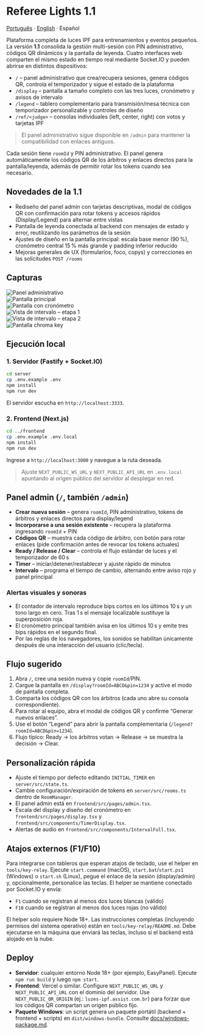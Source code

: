 # Referee Lights 1.1

[Português](README.md) · [English](README.en.md) · Español

Plataforma completa de luces IPF para entrenamientos y eventos pequeños. La versión **1.1** consolida la gestión multi-sesión con PIN administrativo, códigos QR dinámicos y la pantalla de leyenda. Cuatro interfaces web comparten el mismo estado en tiempo real mediante Socket.IO y pueden abrirse en distintos dispositivos:

- `/` – panel administrativo que crea/recupera sesiones, genera códigos QR, controla el temporizador y sigue el estado de la plataforma
- `/display` – pantalla a tamaño completo con las tres luces, cronómetro y avisos de intervalo
- `/legend` – tablero complementario para transmisión/mesa técnica con temporizador personalizable y controles de diseño
- `/ref/<judge>` – consolas individuales (left, center, right) con votos y tarjetas IPF

> El panel administrativo sigue disponible en `/admin` para mantener la compatibilidad con enlaces antiguos.

Cada sesión tiene `roomId` y PIN administrativo. El panel genera automáticamente los códigos QR de los árbitros y enlaces directos para la pantalla/leyenda, además de permitir rotar los tokens cuando sea necesario.

## Novedades de la 1.1

- Rediseño del panel admin con tarjetas descriptivas, modal de códigos QR con confirmación para rotar tokens y accesos rápidos (Display/Legend) para alternar entre vistas
- Pantalla de leyenda conectada al backend con mensajes de estado y error, reutilizando los parámetros de la sesión
- Ajustes de diseño en la pantalla principal: escala base menor (90 %), cronómetro central 15 % más grande y padding inferior reducido
- Mejoras generales de UX (formularios, foco, copys) y correcciones en las solicitudes `POST /rooms`

## Capturas

![Panel administrativo](screenshots/admin.jpg)  
![Pantalla principal](screenshots/display.jpg)  
![Pantalla con cronómetro](screenshots/display-2.jpg)  
![Vista de intervalo – etapa 1](screenshots/intervalo-1.jpg)  
![Vista de intervalo – etapa 2](screenshots/intervalo-2.jpg)  
![Pantalla chroma key](screenshots/cromakey.jpg)

## Ejecución local

### 1. Servidor (Fastify + Socket.IO)

```bash
cd server
cp .env.example .env
npm install
npm run dev
```

El servidor escucha en `http://localhost:3333`.

### 2. Frontend (Next.js)

```bash
cd ../frontend
cp .env.example .env.local
npm install
npm run dev
```

Ingrese a `http://localhost:3000` y navegue a la ruta deseada.

> Ajuste `NEXT_PUBLIC_WS_URL` y `NEXT_PUBLIC_API_URL` en `.env.local` apuntando al origen público del servidor al desplegar en red.

## Panel admin (`/`, también `/admin`)

- **Crear nueva sesión** – genera `roomId`, PIN administrativo, tokens de árbitros y enlaces directos para display/legend
- **Incorporarse a una sesión existente** – recupera la plataforma ingresando `roomId` + PIN
- **Códigos QR** – muestra cada código de árbitro, con botón para rotar enlaces (pide confirmación antes de revocar los tokens actuales)
- **Ready / Release / Clear** – controla el flujo estándar de luces y el temporizador de 60 s
- **Timer** – iniciar/detener/restablecer y ajuste rápido de minutos
- **Intervalo** – programa el tiempo de cambio, alternando entre aviso rojo y panel principal

### Alertas visuales y sonoras

- El contador de intervalo reproduce bips cortos en los últimos 10 s y un tono largo en cero. Tras 1 s el mensaje localizable sustituye la superposición roja.
- El cronómetro principal también avisa en los últimos 10 s y emite tres bips rápidos en el segundo final.
- Por las reglas de los navegadores, los sonidos se habilitan únicamente después de una interacción del usuario (clic/tecla).

## Flujo sugerido

1. Abra `/`, cree una sesión nueva y copie `roomId`/PIN.
2. Cargue la pantalla en `/display?roomId=ABCD&pin=1234` y active el modo de pantalla completa.
3. Comparta los códigos QR con los árbitros (cada uno abre su consola correspondiente).
4. Para rotar al equipo, abra el modal de códigos QR y confirme “Generar nuevos enlaces”.
5. Use el botón “Legend” para abrir la pantalla complementaria (`/legend?roomId=ABCD&pin=1234`).
6. Flujo típico: Ready → los árbitros votan → Release → se muestra la decisión → Clear.

## Personalización rápida

- Ajuste el tiempo por defecto editando `INITIAL_TIMER` en `server/src/state.ts`.
- Cambie configuración/expiración de tokens en `server/src/rooms.ts` dentro de `RoomManager`.
- El panel admin está en `frontend/src/pages/admin.tsx`.
- Escala del display y diseño del cronómetro en `frontend/src/pages/display.tsx` y `frontend/src/components/TimerDisplay.tsx`.
- Alertas de audio en `frontend/src/components/IntervalFull.tsx`.

## Atajos externos (F1/F10)

Para integrarse con tableros que esperan atajos de teclado, use el helper en `tools/key-relay`. Ejecute `start.command` (macOS), `start.bat`/`start.ps1` (Windows) o `start.sh` (Linux), pegue el enlace de la sesión (display/admin) y, opcionalmente, personalice las teclas. El helper se mantiene conectado por Socket.IO y envía:

- `F1` cuando se registran al menos dos luces blancas (válido)
- `F10` cuando se registran al menos dos luces rojas (no válido)

El helper solo requiere Node 18+. Las instrucciones completas (incluyendo permisos del sistema operativo) están en `tools/key-relay/README.md`. Debe ejecutarse en la máquina que enviará las teclas, incluso si el backend está alojado en la nube.

## Deploy

- **Servidor**: cualquier entorno Node 18+ (por ejemplo, EasyPanel). Ejecute `npm run build` y luego `npm start`.
- **Frontend**: Vercel o similar. Configure `NEXT_PUBLIC_WS_URL` y `NEXT_PUBLIC_API_URL` con el dominio del servidor. Use `NEXT_PUBLIC_QR_ORIGIN` (ej.: `luzes-ipf.assist.com.br`) para forzar que los códigos QR compartan un origen público fijo.
- **Paquete Windows**: un script genera un paquete portátil (backend + frontend + scripts) en `dist/windows-bundle`. Consulte [docs/windows-package.md](docs/windows-package.md).
